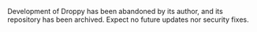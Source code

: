Development of Droppy has been abandoned by its author, and its repository has been archived. Expect no future updates nor security fixes.